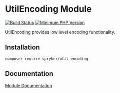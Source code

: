 # UtilEncoding Module
[![Build Status](https://travis-ci.org/spryker/util-encoding.svg)](https://travis-ci.org/spryker/util-encoding)
[![Minimum PHP Version](https://img.shields.io/badge/php-%3E%3D%207.2-8892BF.svg)](https://php.net/)

UtilEncoding provides low level encoding functionality.

## Installation

```
composer require spryker/util-encoding
```

## Documentation

[Module Documentation](https://academy.spryker.com/developing_with_spryker/module_guide/modules.html)
